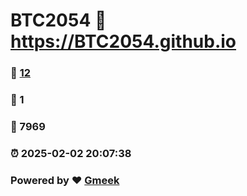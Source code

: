 # BTC2054 :link: https://BTC2054.github.io 
### :page_facing_up: [12](https://BTC2054.github.io/tag.html) 
### :speech_balloon: 1 
### :hibiscus: 7969 
### :alarm_clock: 2025-02-02 20:07:38 
### Powered by :heart: [Gmeek](https://github.com/Meekdai/Gmeek)
